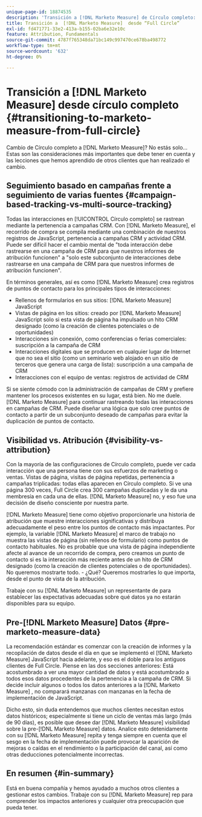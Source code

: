 ```yaml
---
unique-page-id: 18874535
description: 'Transición a [!DNL Marketo Measure] de Círculo completo: [!DNL Marketo Measure]'
title: Transición a  [!DNL Marketo Measure]  desde “Full Circle”
exl-id: fd471771-33e2-413a-b155-02ba6e32e10c
feature: Attribution, Fundamentals
source-git-commit: 4787f765348da71bc149c997470ce678ba498772
workflow-type: tm+mt
source-wordcount: '632'
ht-degree: 0%

---
```


# Transición a [!DNL Marketo Measure] desde círculo completo {#transitioning-to-marketo-measure-from-full-circle}

Cambio de Círculo completo a [!DNL Marketo Measure]? No estás solo... Estas son las consideraciones más importantes que debe tener en cuenta y las lecciones que hemos aprendido de otros clientes que han realizado el cambio.

## Seguimiento basado en campañas frente a seguimiento de varias fuentes {#campaign-based-tracking-vs-multi-source-tracking}

Todas las interacciones en [!UICONTROL Círculo completo] se rastrean mediante la pertenencia a campañas CRM. Con [!DNL Marketo Measure], el recorrido de compra se compila mediante una combinación de nuestros registros de JavaScript, pertenencia a campañas CRM y actividad CRM. Puede ser difícil hacer el cambio mental de &quot;toda interacción debe rastrearse en una campaña de CRM para que nuestros informes de atribución funcionen&quot; a &quot;solo este subconjunto de interacciones debe rastrearse en una campaña de CRM para que nuestros informes de atribución funcionen&quot;.

En términos generales, así es como [!DNL Marketo Measure] crea registros de puntos de contacto para los principales tipos de interacciones:

* Rellenos de formularios en sus sitios: [!DNL Marketo Measure] JavaScript
* Vistas de página en los sitios: creado por [!DNL Marketo Measure] JavaScript solo si esta vista de página ha impulsado un hito CRM designado (como la creación de clientes potenciales o de oportunidades)
* Interacciones sin conexión, como conferencias o ferias comerciales: suscripción a la campaña de CRM
* Interacciones digitales que se producen en cualquier lugar de Internet que no sea el sitio (como un seminario web alojado en un sitio de terceros que genera una carga de lista): suscripción a una campaña de CRM
* Interacciones con el equipo de ventas: registros de actividad de CRM

Si se siente cómodo con la administración de campañas de CRM y prefiere mantener los procesos existentes en su lugar, está bien. No me duele. [!DNL Marketo Measure] para continuar rastreando todas las interacciones en campañas de CRM. Puede diseñar una lógica que solo cree puntos de contacto a partir de un subconjunto deseado de campañas para evitar la duplicación de puntos de contacto.

## Visibilidad vs. Atribución {#visibility-vs-attribution}

Con la mayoría de las configuraciones de Círculo completo, puede ver cada interacción que una persona tiene con sus esfuerzos de marketing o ventas. Vistas de página, visitas de página repetidas, pertenencia a campañas triplicadas: todas ellas aparecen en Círculo completo. Si ve una página 300 veces, Full Circle crea 300 campañas duplicadas y le da una membresía en cada una de ellas. [!DNL Marketo Measure] no, y eso fue una decisión de diseño consciente por nuestra parte.

[!DNL Marketo Measure] tiene como objetivo proporcionarle una historia de atribución que muestre interacciones significativas y distribuya adecuadamente el peso entre los puntos de contacto más impactantes. Por ejemplo, la variable [!DNL Marketo Measure] el marco de trabajo no muestra las vistas de página (sin rellenos de formulario) como puntos de contacto habituales. No es probable que una vista de página independiente afecte al avance de un recorrido de compra, pero creamos un punto de contacto si es la interacción más reciente antes de un hito de CRM designado (como la creación de clientes potenciales o de oportunidades). No queremos mostrarte todo. - ¿Qué? Queremos mostrarles lo que importa, desde el punto de vista de la atribución.

Trabaje con su [!DNL Marketo Measure] un representante de para establecer las expectativas adecuadas sobre qué datos ya no estarán disponibles para su equipo.

## Pre-[!DNL Marketo Measure] Datos {#pre-marketo-measure-data}

La recomendación estándar es comenzar con la creación de informes y la recopilación de datos desde el día en que se implementó el [!DNL Marketo Measure] JavaScript hacia adelante, y eso es el doble para los antiguos clientes de Full Circle. Piense en las dos secciones anteriores: Está acostumbrado a ver una mayor cantidad de datos y está acostumbrado a todos esos datos procedentes de la pertenencia a la campaña de CRM. Si decide incluir algunos o todos los datos anteriores a la [!DNL Marketo Measure] , no comparará manzanas con manzanas en la fecha de implementación de JavaScript.

Dicho esto, sin duda entendemos que muchos clientes necesitan estos datos históricos; especialmente si tiene un ciclo de ventas más largo (más de 90 días), es posible que desee dar [!DNL Marketo Measure] visibilidad sobre la pre-[!DNL Marketo Measure] datos. Analice esto detenidamente con su [!DNL Marketo Measure] repita y tenga siempre en cuenta que el sesgo en la fecha de implementación puede provocar la aparición de mejoras o caídas en el rendimiento o la participación del canal, así como otras deducciones potencialmente incorrectas.

## En resumen {#in-summary}

Está en buena compañía y hemos ayudado a muchos otros clientes a gestionar estos cambios. Trabaje con su [!DNL Marketo Measure] rep para comprender los impactos anteriores y cualquier otra preocupación que pueda tener.
